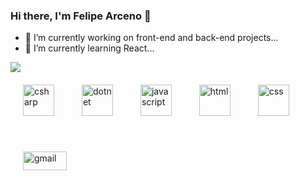 ### Hi there, I'm Felipe Arceno 👋

- 🔭 I’m currently working on front-end and back-end projects...
- 🌱 I’m currently learning React...

<a>
  <img align="center" src="https://github-readme-stats.vercel.app/api?username=felipe-arceno&show_icons=true&theme=onedark" />
</a>

<br/>

<div style="display: inline_block">
  <img alt="csharp" height="50" width="50" src="https://cdn.jsdelivr.net/gh/devicons/devicon/icons/csharp/csharp-original.svg" style="margin: 20px;" />
  <img alt="dotnet" height="50" width="50" src="https://cdn.jsdelivr.net/gh/devicons/devicon/icons/dotnetcore/dotnetcore-original.svg" style="margin: 20px;" />
  <img alt="javascript" height="50" width="50" src="https://cdn.jsdelivr.net/gh/devicons/devicon/icons/javascript/javascript-original.svg" style="margin: 20px;" />
  <img alt="html" height="50" width="50" src="https://cdn.jsdelivr.net/gh/devicons/devicon/icons/html5/html5-original.svg" style="margin: 20px;" />
  <img alt="css" height="50" width="50" src="https://cdn.jsdelivr.net/gh/devicons/devicon/icons/css3/css3-original.svg" style="margin: 20px;" />  
</div>
<br/>
<div style="display: inline_block"> 
  <a href="mailto:contatofelipearceno@gmail.com">
    <img alt="gmail" height="30" width="70" src="https://img.shields.io/badge/Gmail-D14836?style=for-the-badge&logo=gmail&logoColor=white" style="margin: 20px;" />
  </a>    
</div>




            
          
          

